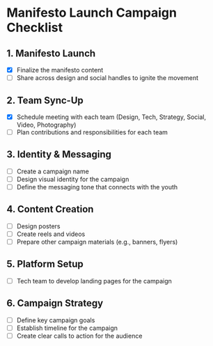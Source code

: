 # Manifesto Launch Campaign Checklist

## 1. Manifesto Launch
- [x] Finalize the manifesto content
- [ ] Share across design and social handles to ignite the movement

## 2. Team Sync-Up
- [x] Schedule meeting with each team (Design, Tech, Strategy, Social, Video, Photography)
- [ ] Plan contributions and responsibilities for each team

## 3. Identity & Messaging
- [ ] Create a campaign name
- [ ] Design visual identity for the campaign
- [ ] Define the messaging tone that connects with the youth

## 4. Content Creation
- [ ] Design posters
- [ ] Create reels and videos
- [ ] Prepare other campaign materials (e.g., banners, flyers)

## 5. Platform Setup
- [ ] Tech team to develop landing pages for the campaign

## 6. Campaign Strategy
- [ ] Define key campaign goals
- [ ] Establish timeline for the campaign
- [ ] Create clear calls to action for the audience
